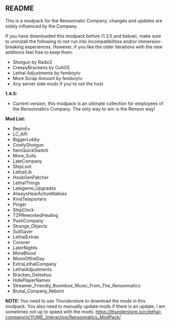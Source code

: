 ## README ##
This is a modpack for the Rensonnatic Company, changes and updates are solely influenced by the Company.

If you have downloaded this modpack before (1.3.5 and below), make sure to uninstall the following to not run into incompatibilities and/or immersion-breaking experiences. However, if you like the older iterations with the new additions feel free to keep them.

- Shotgun by Radsi2
- CreepyBrackens by ColtG5
- Lethal Adjustments by femboytv
- More Scrap Amount by femboytv
- Any server side mods if you're not the host


**1.4.5:**
- Current version, this modpack is an ultimate collection for employees of the Rensonnatics Company. The only way to win is the Renson way!

**Mod List:**
- BepInEx
- LC_API
- BiggerLobby
- CostlyShotgun
- ItemQuickSwitch
- More_Suits
- LateCompany
- ShipLoot
- LethalLib
- HookGenPatcher
- LethalThings
- Lategame_Upgrades
- AlwaysHearActiveWalkies
- KindTeleporters
- Pinger
- ShipClock
- TZPReworkedHealing
- PushCompany
- Strange_Objects
- SuitSaver
- LethalExtras
- Coroner
- LaterNights
- MoreBlood
- MoonOftheDay
- ExtraLethalCompany
- LethalAdjustments
- Bracken_Deleshus
- HidePlayerNames
- Streamer_Friendly_Boombox_Music_From_The_Rensonnatics
- Brutal_Company_Reborn

**NOTE:**
You need to use Thunderstore to download the mods in this modpack. You also need to manually update mods if there is an update, i am sometimes not up to speed with the mods. https://thunderstore.io/c/lethal-company/p/YUME_Interactive/Rensonnatics_ModPack/
